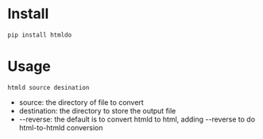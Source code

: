 # Install
`pip install htmldo`

# Usage
`htmld source desination`
* source: the directory of file to convert
* destination: the directory to store the output file
* --reverse: the default is to convert htmld to html, adding --reverse to do html-to-htmld conversion
